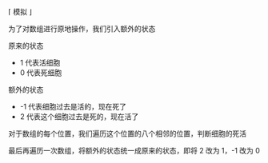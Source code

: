 ⌈ 模拟 ⌋

为了对数组进行原地操作，我们引入额外的状态

原来的状态

- 1 代表活细胞
- 0 代表死细胞

额外的状态

- -1 代表细胞过去是活的，现在死了
-  2 代表这个细胞过去是死的，现在活了

对于数组的每个位置，我们遍历这个位置的八个相邻的位置，判断细胞的死活

最后再遍历一次数组，将额外的状态统一成原来的状态，即将 2 改为 1，-1 改为 0
